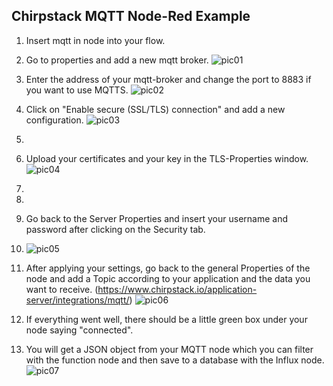 ## Chirpstack MQTT Node-Red Example ##

1. Insert mqtt in node into your flow. 

3. Go to properties and add a new mqtt broker. ![pic01](https://github.com/hschoofs/chirpstack_integrations/blob/main/example_code/mqtt_node_red/pictures/pic_01.png "pic01")


5. Enter the address of your mqtt-broker and change the port to 8883 if you want to use MQTTS. ![pic02](https://github.com/hschoofs/chirpstack_integrations/blob/main/example_code/mqtt_node_red/pictures/pic_02.png "pic02")


7. Click on "Enable secure (SSL/TLS) connection" and add a new configuration. ![pic03](https://github.com/hschoofs/chirpstack_integrations/blob/main/example_code/mqtt_node_red/pictures/pic_03.png "pic03")
8. 
9. Upload your certificates and your key in the TLS-Properties window. ![pic04](https://github.com/hschoofs/chirpstack_integrations/blob/main/example_code/mqtt_node_red/pictures/pic_04.png "pic04")
10. 
11. 
12. Go back to the Server Properties and insert your username and password after clicking on the Security tab.
13. ![pic05](https://github.com/hschoofs/chirpstack_integrations/blob/main/example_code/mqtt_node_red/pictures/pic_05.png "pic05")
14. After applying your settings, go back to the general Properties of the node and add a Topic according to your application and the data you want to receive. (https://www.chirpstack.io/application-server/integrations/mqtt/) ![pic06](https://github.com/hschoofs/chirpstack_integrations/blob/main/example_code/mqtt_node_red/pictures/pic_06.png "pic06")
15. If everything went well, there should be a little green box under your node saying "connected".
16. You will get a JSON object from your MQTT node which you can filter with the function node and then save to a database with the Influx node.![pic07](https://github.com/hschoofs/chirpstack_integrations/blob/main/example_code/mqtt_node_red/pictures/pic_07.png "pic07")
